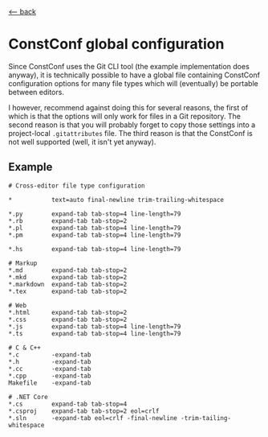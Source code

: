 <title>ConstConf global config</title>

[\<-- back](../)

# ConstConf global configuration

Since ConstConf uses the Git CLI tool (the example implementation does anyway),
it is technically possible to have a global file containing ConstConf
configuration options for many file types which will (eventually) be portable
between editors.

I however, recommend against doing this for several reasons, the first of which
is that the options will only work for files in a Git repository. The second
reason is that you will probably forget to copy those settings into a
project-local `.gitattributes` file. The third reason is that the ConstConf is
not well supported (well, it isn't yet anyway).

## Example

```
# Cross-editor file type configuration

*           text=auto final-newline trim-trailing-whitespace

*.py        expand-tab tab-stop=4 line-length=79
*.rb        expand-tab tab-stop=2
*.pl        expand-tab tab-stop=4 line-length=79
*.pm        expand-tab tab-stop=4 line-length=79

*.hs        expand-tab tab-stop=4 line-length=79

# Markup
*.md        expand-tab tab-stop=2
*.mkd       expand-tab tab-stop=2
*.markdown  expand-tab tab-stop=2
*.tex       expand-tab tab-stop=2

# Web
*.html      expand-tab tab-stop=2
*.css       expand-tab tab-stop=2
*.js        expand-tab tab-stop=4 line-length=79
*.ts        expand-tab tab-stop=4 line-length=79

# C & C++
*.c         -expand-tab
*.h         -expand-tab
*.cc        -expand-tab
*.cpp       -expand-tab
Makefile    -expand-tab

# .NET Core
*.cs        expand-tab tab-stop=4
*.csproj    expand-tab tab-stop=2 eol=crlf
*.sln       -expand-tab eol=crlf -final-newline -trim-tailing-whitespace
```

